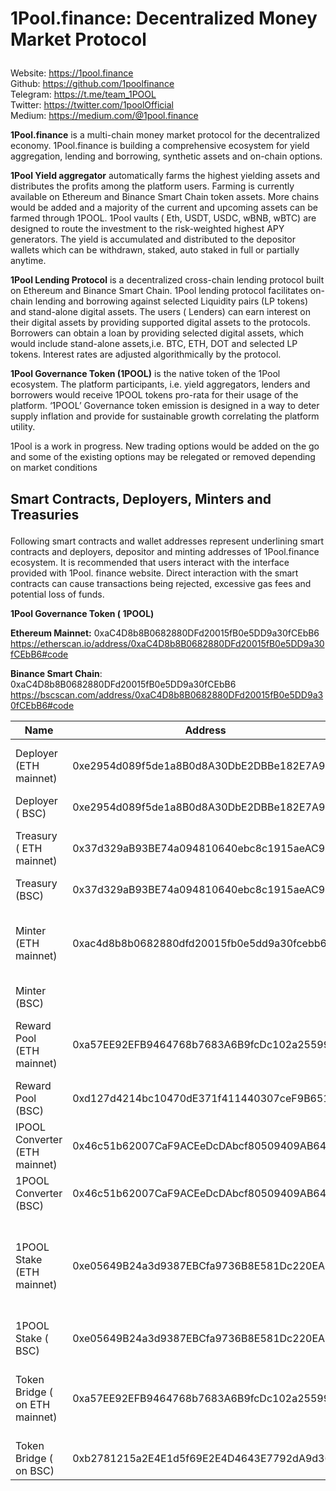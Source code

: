 #  1Pool.finance: Decentralized Money Market Protocol <br> </p>
Website: https://1pool.finance<br>
Github: https://github.com/1poolfinance<br>
Telegram: https://t.me/team_1POOL <br>
Twitter: https://twitter.com/1poolOfficial <br>
Medium: https://medium.com/@1pool.finance <br>

 **1Pool.finance** is a multi-chain money market protocol for the decentralized economy. 1Pool.finance is building a comprehensive ecosystem for yield aggregation, lending and borrowing, synthetic assets and on-chain options.<br></p>
 **1Pool Yield aggregator** automatically farms the highest yielding assets and distributes the profits among the platform users. Farming is currently available on Ethereum and Binance Smart Chain token assets. More chains would be added and a majority of the current and upcoming assets can be farmed through 1POOL. 1Pool vaults ( Eth, USDT, USDC, wBNB, wBTC) are designed to route the investment to the risk-weighted highest APY generators. The yield is accumulated and distributed to the depositor wallets which can be withdrawn, staked, auto staked in full or partially anytime. <br> </p>
   **1Pool Lending Protocol** is a decentralized cross-chain lending protocol built on Ethereum and Binance Smart Chain. 1Pool lending protocol facilitates on-chain lending and borrowing against selected Liquidity pairs (LP tokens) and stand-alone digital assets. The users ( Lenders) can earn interest on their digital assets by providing supported digital assets to the protocols. Borrowers can obtain a loan by providing selected digital assets, which would include stand-alone assets,i.e. BTC, ETH, DOT and selected LP tokens. Interest rates are adjusted algorithmically by the protocol.<br></p> 
**1Pool Governance Token (1POOL)** is the native token of the 1Pool ecosystem. The platform participants, i.e. yield aggregators, lenders and borrowers would receive 1POOL tokens pro-rata for their usage of the platform. ‘1POOL’ Governance token emission is designed in a way to deter supply inflation and provide for sustainable growth correlating the platform utility.<br></p>
1Pool is a work in progress. New trading options would be added on the go and some of the existing options may be relegated or removed depending on market conditions <br></p>
 ##  Smart Contracts,  Deployers, Minters and Treasuries <br> </p>
  Following smart contracts and wallet addresses represent underlining smart contracts and deployers, depositor and minting addresses of 1Pool.finance ecosystem.
It is recommended that users interact with the interface provided with 1Pool. finance website. Direct interaction with the smart contracts can cause transactions being rejected, excessive gas fees and potential loss of funds. <br></p>

**1Pool Governance Token ( 1POOL)**

**Ethereum  Mainnet:** 0xaC4D8b8B0682880DFd20015fB0e5DD9a30fCEbB6
https://etherscan.io/address/0xaC4D8b8B0682880DFd20015fB0e5DD9a30fCEbB6#code

**Binance Smart Chain**: 0xaC4D8b8B0682880DFd20015fB0e5DD9a30fCEbB6
https://bscscan.com/address/0xaC4D8b8B0682880DFd20015fB0e5DD9a30fCEbB6#code


 
Name	                                   |Address                                                   |     	Description 
-----------------------------------------|---------------------------------------------------------- |---------------------
Deployer  (ETH mainnet)                  |	0xe2954d089f5de1a8B0d8A30DbE2DBBe182E7A908	             | Deploy and administer smart contracts
Deployer ( BSC)                          |	0xe2954d089f5de1a8B0d8A30DbE2DBBe182E7A908	             |             ’’
Treasury ( ETH mainnet)	                 |0x37d329aB93BE74a094810640ebc8c1915aeAC948	               | Received 5% of minited 1POOL
Treasury (BSC) 	                         | 0x37d329aB93BE74a094810640ebc8c1915aeAC948	               |             ’’
Minter  (ETH mainnet)	                   | 0xac4d8b8b0682880dfd20015fb0e5dd9a30fcebb6	               |  Ownership transferred to new minter. Mint 1POOL rewards 
Minter (BSC)		                         |                                                           |              ’’
Reward Pool (ETH mainnet)                |	0xa57EE92EFB9464768b7683A6B9fcDc102a255994	              | Farm 1POOL LP deposits; distribute rewards
Reward Pool (BSC)	|0xd127d4214bc10470dE371f411440307ceF9B651	                |       ’’
IPOOL Converter (ETH mainnet) |	0x46c51b62007CaF9ACEeDcDAbcf80509409AB64E1	 | Convert Sushi – 1POOL
1POOL Converter (BSC)	|  0x46c51b62007CaF9ACEeDcDAbcf80509409AB64E1	|   Convert  Cake -1POOL
1POOL Stake (ETH mainnet) |  	0xe05649B24a3d9387EBCfa9736B8E581Dc220EA4a	|   Stake 1POOL Governence token; execute revenue share  (20% Revenue)
1POOL Stake ( BSC) |	0xe05649B24a3d9387EBCfa9736B8E581Dc220EA4a	        |             ’’
Token Bridge ( on ETH mainnet) |	0xa57EE92EFB9464768b7683A6B9fcDc102a255994	|   Swap 1POOL ERC 20 to 1POOL BEP 20 vice versa
Token Bridge ( on BSC)	|   0xb2781215a2E4E1d5f69E2E4D4643E7792dA9d369	   |                    ’’



 





 



